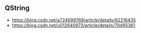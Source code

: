## QString
- https://blog.csdn.net/a724699769/article/details/62216435
- https://blog.csdn.net/u012640973/article/details/79465361